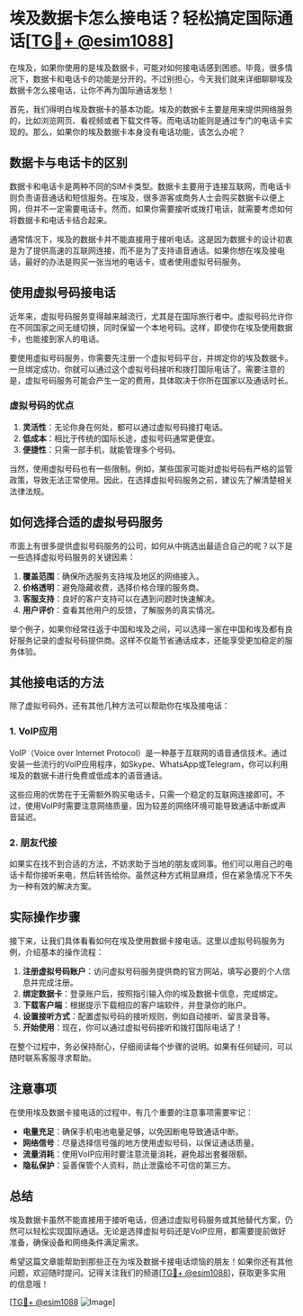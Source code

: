 # 埃及数据卡怎么接电话？轻松搞定国际通话[[TG💪+ @esim1088](https://t.me/s/esim1088)]

在埃及，如果你使用的是埃及数据卡，可能对如何接电话感到困惑。毕竟，很多情况下，数据卡和电话卡的功能是分开的。不过别担心，今天我们就来详细聊聊埃及数据卡怎么接电话，让你不再为国际通话发愁！

首先，我们得明白埃及数据卡的基本功能。埃及的数据卡主要是用来提供网络服务的，比如浏览网页、看视频或者下载文件等。而电话功能则是通过专门的电话卡实现的。那么，如果你的埃及数据卡本身没有电话功能，该怎么办呢？

## 数据卡与电话卡的区别

数据卡和电话卡是两种不同的SIM卡类型。数据卡主要用于连接互联网，而电话卡则负责语音通话和短信服务。在埃及，很多游客或商务人士会购买数据卡以便上网，但并不一定需要电话卡。然而，如果你需要接听或拨打电话，就需要考虑如何将数据卡和电话卡结合起来。

通常情况下，埃及的数据卡并不能直接用于接听电话。这是因为数据卡的设计初衷是为了提供高速的互联网连接，而不是为了支持语音通话。如果你想在埃及接电话，最好的办法是购买一张当地的电话卡，或者使用虚拟号码服务。

## 使用虚拟号码接电话

近年来，虚拟号码服务变得越来越流行，尤其是在国际旅行者中。虚拟号码允许你在不同国家之间无缝切换，同时保留一个本地号码。这样，即使你在埃及使用数据卡，也能接到家人的电话。

要使用虚拟号码服务，你需要先注册一个虚拟号码平台，并绑定你的埃及数据卡。一旦绑定成功，你就可以通过这个虚拟号码接听和拨打国际电话了。需要注意的是，虚拟号码服务可能会产生一定的费用，具体取决于你所在国家以及通话时长。

### 虚拟号码的优点

1. **灵活性**：无论你身在何处，都可以通过虚拟号码接打电话。
2. **低成本**：相比于传统的国际长途，虚拟号码通常更便宜。
3. **便捷性**：只需一部手机，就能管理多个号码。

当然，使用虚拟号码也有一些限制。例如，某些国家可能对虚拟号码有严格的监管政策，导致无法正常使用。因此，在选择虚拟号码服务之前，建议先了解清楚相关法律法规。

## 如何选择合适的虚拟号码服务

市面上有很多提供虚拟号码服务的公司，如何从中挑选出最适合自己的呢？以下是一些选择虚拟号码服务的关键因素：

1. **覆盖范围**：确保所选服务支持埃及地区的网络接入。
2. **价格透明**：避免隐藏收费，选择价格合理的服务商。
3. **客服支持**：良好的客户支持可以在遇到问题时快速解决。
4. **用户评价**：查看其他用户的反馈，了解服务的真实情况。

举个例子，如果你经常往返于中国和埃及之间，可以选择一家在中国和埃及都有良好服务记录的虚拟号码提供商。这样不仅能节省通话成本，还能享受更加稳定的服务体验。

## 其他接电话的方法

除了虚拟号码外，还有其他几种方法可以帮助你在埃及接电话：

### 1. VoIP应用

VoIP（Voice over Internet Protocol）是一种基于互联网的语音通信技术。通过安装一些流行的VoIP应用程序，如Skype、WhatsApp或Telegram，你可以利用埃及的数据卡进行免费或低成本的语音通话。

这些应用的优势在于无需额外购买电话卡，只需一个稳定的互联网连接即可。不过，使用VoIP时需要注意网络质量，因为较差的网络环境可能导致通话中断或声音延迟。

### 2. 朋友代接

如果实在找不到合适的方法，不妨求助于当地的朋友或同事。他们可以用自己的电话卡帮你接听来电，然后转告给你。虽然这种方式稍显麻烦，但在紧急情况下不失为一种有效的解决方案。

## 实际操作步骤

接下来，让我们具体看看如何在埃及使用数据卡接电话。这里以虚拟号码服务为例，介绍基本的操作流程：

1. **注册虚拟号码账户**：访问虚拟号码服务提供商的官方网站，填写必要的个人信息并完成注册。
2. **绑定数据卡**：登录账户后，按照指引输入你的埃及数据卡信息，完成绑定。
3. **下载客户端**：根据提示下载相应的客户端软件，并登录你的账户。
4. **设置接听方式**：配置虚拟号码的接听规则，例如自动接听、留言录音等。
5. **开始使用**：现在，你可以通过虚拟号码接听和拨打国际电话了！

在整个过程中，务必保持耐心，仔细阅读每个步骤的说明。如果有任何疑问，可以随时联系客服寻求帮助。

## 注意事项

在使用埃及数据卡接电话的过程中，有几个重要的注意事项需要牢记：

- **电量充足**：确保手机电池电量足够，以免因断电导致通话中断。
- **网络信号**：尽量选择信号强的地方使用虚拟号码，以保证通话质量。
- **流量消耗**：使用VoIP应用时要注意流量消耗，避免超出套餐限额。
- **隐私保护**：妥善保管个人资料，防止泄露给不可信的第三方。

## 总结

埃及数据卡虽然不能直接用于接听电话，但通过虚拟号码服务或其他替代方案，仍然可以轻松实现国际通话。无论是选择虚拟号码还是VoIP应用，都需要提前做好准备，确保设备和网络条件满足需求。

希望这篇文章能帮助到那些正在为埃及数据卡接电话烦恼的朋友！如果你还有其他问题，欢迎随时提问。记得关注我们的频道[[TG💪+ @esim1088](https://t.me/s/esim1088)]，获取更多实用的信息哦！

[[TG💪+ @esim1088](https://t.me/s/esim1088) ![Image](https://i.postimg.cc/4NQfJmqS/Snipaste-2025-05-13-00-14-12.png)]